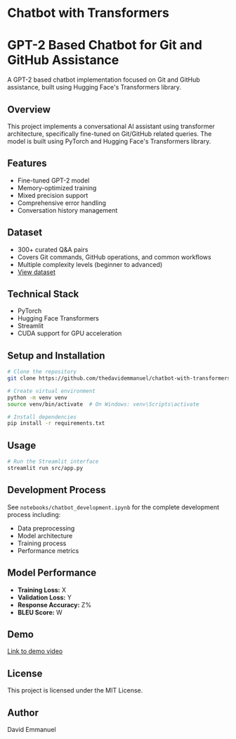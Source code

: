 # Chatbot with Transformers

# GPT-2 Based Chatbot for Git and GitHub Assistance

A GPT-2 based chatbot implementation focused on Git and GitHub assistance, built using Hugging Face's Transformers library.

## Overview

This project implements a conversational AI assistant using transformer architecture, specifically fine-tuned on Git/GitHub related queries. The model is built using PyTorch and Hugging Face's Transformers library.

## Features

- Fine-tuned GPT-2 model
- Memory-optimized training
- Mixed precision support
- Comprehensive error handling
- Conversation history management

## Dataset

- 300+ curated Q&A pairs
- Covers Git commands, GitHub operations, and common workflows
- Multiple complexity levels (beginner to advanced)
- [View dataset](data/chatbot.csv)

## Technical Stack

- PyTorch
- Hugging Face Transformers
- Streamlit
- CUDA support for GPU acceleration

## Setup and Installation

```bash
# Clone the repository
git clone https://github.com/thedavidemmanuel/chatbot-with-transformers.git

# Create virtual environment
python -m venv venv
source venv/bin/activate  # On Windows: venv\Scripts\activate

# Install dependencies
pip install -r requirements.txt
```

## Usage

```bash
# Run the Streamlit interface
streamlit run src/app.py
```

## Development Process

See `notebooks/chatbot_development.ipynb` for the complete development process including:

- Data preprocessing
- Model architecture
- Training process
- Performance metrics

## Model Performance

- **Training Loss:** X
- **Validation Loss:** Y
- **Response Accuracy:** Z%
- **BLEU Score:** W

## Demo

[Link to demo video](#)

## License

This project is licensed under the MIT License.

## Author

David Emmanuel
